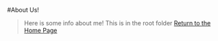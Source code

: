 #About Us!

>Here is some info about me!
>This is in the root folder
[Return to the Home Page](index.md)
